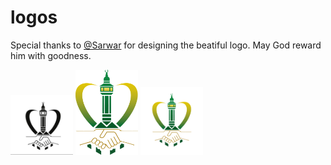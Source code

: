 # logos

Special thanks to [@Sarwar](https://github.com/sarwar27) for designing the beatiful logo. May God reward him with goodness.

<p float="left">
  <img src="/isl.JPG" width="100" />
  
  <img src="/logo_isdl.png" width="100" />
    
  <img src="/logo_isdll.png" width="100" />
</p>
